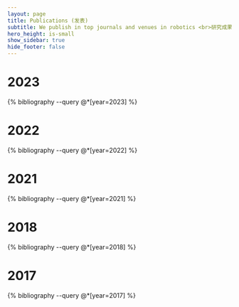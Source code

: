 ```yaml
---
layout: page
title: Publications (发表)
subtitle: We publish in top journals and venues in robotics <br>研究成果发表在机器人顶会顶刊
hero_height: is-small
show_sidebar: true
hide_footer: false
---
```


# 2023
{% bibliography --query @*[year=2023] %}

# 2022
{% bibliography --query @*[year=2022] %}

# 2021
{% bibliography --query @*[year=2021] %}

# 2018
{% bibliography --query @*[year=2018] %}

# 2017
{% bibliography --query @*[year=2017] %}